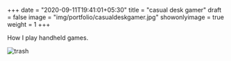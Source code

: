 +++
date = "2020-09-11T19:41:01+05:30"
title = "casual desk gamer"
draft = false
image = "img/portfolio/casualdeskgamer.jpg"
showonlyimage = true
weight = 1
+++

How I play handheld games.

![trash](/img/portfolio/casualdeskgamer.jpg)
